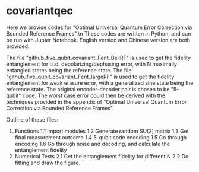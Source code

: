 # covariantqec

Here we provide codes for "Optimal Universal Quantum Error Correction via Bounded Reference Frames".\n
These codes are written in Python, and can be run with Jupter Notebook. English version and Chinese version are both provided.

The file "github_five_qubit_covariant_Fent_BellRF" is used to get the fidelity entanglement for i.i.d. depolarizing/dephasing error, with N maximally entangled states being the reference state.
The file "github_five_qubit_covariant_Fent_largeRF" is used to get the fidelity entanglement for weak erasure error, with a generalized sine state being the reference state.
The original encoder-decoder pair is chosen to be "5-qubit" code.
The worst case error could then be derived with the techniques provided in the appendix of "Optimal Universal Quantum Error Correction via Bounded Reference Frames".

Outline of these files:
1. Functions
  1.1 Import modules
  1.2 Generate random SU(2) matrix
  1.3 Get final measurement outcome
  1.4 5-qubit code encoding
  1.5 Go through encoding
  1.6 Go through noise and decoding, and calculate the entanglement fidelity
2. Numerical Tests
  2.1 Get the entanglement fidelity for different N
  2.2 Do fitting and draw the figure.

